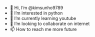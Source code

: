 - 👋 Hi, I’m @kimsunho9789
- 👀 I’m interested in python
- 🌱 I’m currently learning youtube
- 💞️ I’m looking to collaborate on internet
- 📫 How to reach me more future

<!---
kimsunho9789/kimsunho9789 is a ✨ special ✨ repository because its `README.md` (this file) appears on your GitHub profile.
You can click the Preview link to take a look at your changes.
--->
